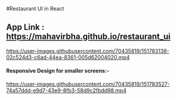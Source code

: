 #Restaurant UI in React

## App Link : https://mahavirbha.github.io/restaurant_ui


https://user-images.githubusercontent.com/70435819/151783138-02c524d3-c6ad-44ea-8361-005d62004020.mp4

#### Responsive Design for smaller screens:-


https://user-images.githubusercontent.com/70435819/151783527-74a57ddd-e9d7-43e9-8fb3-58d9c2fbdd98.mp4

